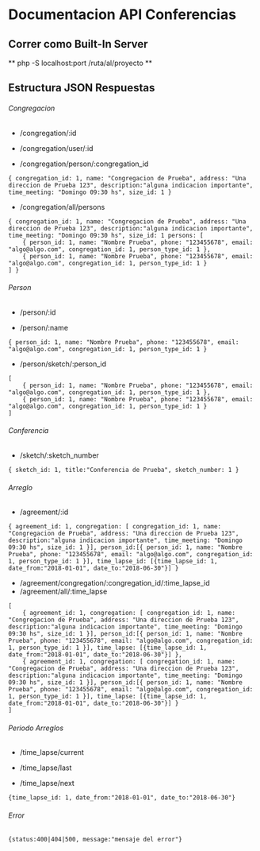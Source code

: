 # Documentacion API Conferencias

## Correr como Built-In Server

** php -S localhost:port /ruta/al/proyecto **

## Estructura JSON Respuestas

###### Congregacion

- /congregation/:id

- /congregation/user/:id

- /congregation/person/:congregation_id

```
{ congregation_id: 1, name: "Congregacion de Prueba", address: "Una direccion de Prueba 123", description:"alguna indicacion importante", time_meeting: "Domingo 09:30 hs", size_id: 1 }
```

- /congregation/all/persons

```
{ congregation_id: 1, name: "Congregacion de Prueba", address: "Una direccion de Prueba 123", description:"alguna indicacion importante", time_meeting: "Domingo 09:30 hs", size_id: 1 persons: [
	{ person_id: 1, name: "Nombre Prueba", phone: "123455678", email: "algo@algo.com", congregation_id: 1, person_type_id: 1 },
	{ person_id: 1, name: "Nombre Prueba", phone: "123455678", email: "algo@algo.com", congregation_id: 1, person_type_id: 1 }
] }
```

###### Person
- /person/:id

- /person/:name

```
{ person_id: 1, name: "Nombre Prueba", phone: "123455678", email: "algo@algo.com", congregation_id: 1, person_type_id: 1 }
```

- /person/sketch/:person_id

```
[
	{ person_id: 1, name: "Nombre Prueba", phone: "123455678", email: "algo@algo.com", congregation_id: 1, person_type_id: 1 },
	{ person_id: 1, name: "Nombre Prueba", phone: "123455678", email: "algo@algo.com", congregation_id: 1, person_type_id: 1 }
]
```

###### Conferencia

- /sketch/:sketch_number

```
{ sketch_id: 1, title:"Conferencia de Prueba", sketch_number: 1 }
```

###### Arreglo

- /agreement/:id

```
{ agreement_id: 1, congregation: [ congregation_id: 1, name: "Congregacion de Prueba", address: "Una direccion de Prueba 123", description:"alguna indicacion importante", time_meeting: "Domingo 09:30 hs", size_id: 1 }], person_id:[{ person_id: 1, name: "Nombre Prueba", phone: "123455678", email: "algo@algo.com", congregation_id: 1, person_type_id: 1 }], time_lapse_id: [{time_lapse_id: 1, date_from:"2018-01-01", date_to:"2018-06-30"}] }
```

- /agreement/congregation/:congregation_id/:time_lapse_id
- /agreement/all/:time_lapse

```
[
	{ agreement_id: 1, congregation: [ congregation_id: 1, name: "Congregacion de Prueba", address: "Una direccion de Prueba 123", description:"alguna indicacion importante", time_meeting: "Domingo 09:30 hs", size_id: 1 }], person_id:[{ person_id: 1, name: "Nombre Prueba", phone: "123455678", email: "algo@algo.com", congregation_id: 1, person_type_id: 1 }], time_lapse: [{time_lapse_id: 1, date_from:"2018-01-01", date_to:"2018-06-30"}] },
	{ agreement_id: 1, congregation: [ congregation_id: 1, name: "Congregacion de Prueba", address: "Una direccion de Prueba 123", description:"alguna indicacion importante", time_meeting: "Domingo 09:30 hs", size_id: 1 }], person_id:[{ person_id: 1, name: "Nombre Prueba", phone: "123455678", email: "algo@algo.com", congregation_id: 1, person_type_id: 1 }], time_lapse: [{time_lapse_id: 1, date_from:"2018-01-01", date_to:"2018-06-30"}] }
]
```

###### Periodo Arreglos

- /time_lapse/current

- /time_lapse/last

- /time_lapse/next

```
{time_lapse_id: 1, date_from:"2018-01-01", date_to:"2018-06-30"}
```

###### Error

```
{status:400|404|500, message:"mensaje del error"}
```
